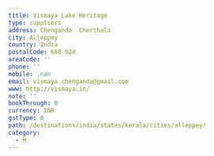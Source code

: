 ```yaml
---
title: Vismaya Lake Heritage
type: suppliers
address: Chenganda  Cherthala
city: Alleppey
country: India
postalCode: 688 524
areaCode: ''
phone: ''
mobile: .nan
email: vismaya.chenganda@gmail.com
www: http://vismaya.in/
note: ''
bookThrough: 0
currency: INR
gstType: 0
path: /destinations/india/states/kerala/cities/alleppey/
category:
  - H
---
```


